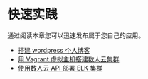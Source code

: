 # 快速实践

通过阅读本章您可以迅速发布属于您自己的应用。

* [搭建 wordpress 个人博客](wordpress.md)
* [用 Vagrant 虚拟主机搭建数人云集群](vagrant.md)
* [使用数人云 API 部署 ELK 集群](elk.md)

